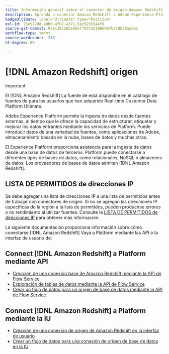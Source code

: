 ```yaml
---
title: Información general sobre el conector de origen Amazon Redshift
description: Aprenda a conectar Amazon Redshift a Adobe Experience Platform mediante API o la interfaz de usuario.
badgeUltimate: label="Ultimate" type="Positive"
exl-id: 75e577dd-a0b0-4f82-a371-5ec9255544f8
source-git-commit: 9a8139c26b5bb5ff937a51986967b57db58aab6c
workflow-type: tm+mt
source-wordcount: '249'
ht-degree: 0%

---
```


# [!DNL Amazon Redshift] origen

>[!IMPORTANT]
>
>El [!DNL Amazon Redshift] La fuente de está disponible en el catálogo de fuentes de para los usuarios que han adquirido Real-time Customer Data Platform Ultimate.

Adobe Experience Platform permite la ingesta de datos desde fuentes externas, al tiempo que le ofrece la capacidad de estructurar, etiquetar y mejorar los datos entrantes mediante los servicios de Platform. Puede introducir datos de una variedad de fuentes, como aplicaciones de Adobe, almacenamiento basado en la nube, bases de datos y muchas otras.

El Experience Platform proporciona asistencia para la ingesta de datos desde una base de datos de terceros. Platform puede conectarse a diferentes tipos de bases de datos, como relacionales, NoSQL o almacenes de datos. Los proveedores de bases de datos admiten [!DNL Amazon Redshift].

## LISTA DE PERMITIDOS de direcciones IP

Se debe agregar una lista de direcciones IP a una lista de permitidos antes de trabajar con conectores de origen. Si no se agregan las direcciones IP específicas de la región a la lista de permitidos, pueden producirse errores o no rendimiento al utilizar fuentes. Consulte la [LISTA DE PERMITIDOS de direcciones IP](../../ip-address-allow-list.md) para obtener más información.

La siguiente documentación proporciona información sobre cómo conectarse [!DNL Amazon Redshift] Vaya a Platform mediante las API o la interfaz de usuario de:

## Connect [!DNL Amazon Redshift] a Platform mediante API

- [Creación de una conexión base de Amazon Redshift mediante la API de Flow Service](../../tutorials/api/create/databases/redshift.md)
- [Exploración de tablas de datos mediante la API de Flow Service](../../tutorials/api/explore/tabular.md)
- [Crear un flujo de datos para un origen de base de datos mediante la API de Flow Service](../../tutorials/api/collect/database-nosql.md)

## Connect [!DNL Amazon Redshift] a Platform mediante la IU

- [Creación de una conexión de origen de Amazon Redshift en la interfaz de usuario](../../tutorials/ui/create/databases/redshift.md)
- [Crear un flujo de datos para una conexión de origen de base de datos en la IU](../../tutorials/ui/dataflow/databases.md)

